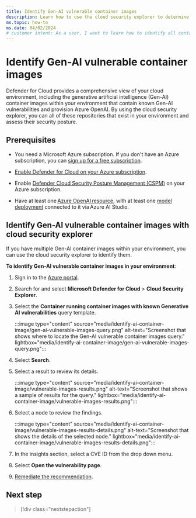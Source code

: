 ```yaml
---
title: Identify Gen-AI vulnerable container images
description: Learn how to use the cloud security explorer to determine all container images within your environment, that contain known Generative AI vulnerabilities and provision Azure OpenAI.
ms.topic: how-to
ms.date: 04/02/2024
# customer intent: As a user, I want to learn how to identify all container images within my environment, that contain known Generative AI vulnerabilities and provision Azure OpenAI so that I can assess their security posture.
---
```


# Identify Gen-AI vulnerable container images

Defender for Cloud provides a comprehensive view of your cloud environment, including the generative artificial intelligence (Gen-AI) container images within your environment that contain known Gen-AI vulnerabilities and provision Azure OpenAI. By using the cloud security explorer, you can all of these repositories that exist in your environment and assess their security posture.

## Prerequisites

- You need a Microsoft Azure subscription. If you don't have an Azure subscription, you can [sign up for a free subscription](https://azure.microsoft.com/pricing/free-trial/).

- [Enable Defender for Cloud on your Azure subscription](connect-azure-subscription.md).

- Enable [Defender Cloud Security Posture Management (CSPM)](tutorial-enable-cspm-plan.md) on your Azure subscription.

- Have at least one [Azure OpenAI resource](../ai-studio/how-to/create-azure-ai-resource.md), with at least one [model deployment](../ai-studio/how-to/deploy-models-openai.md) connected to it via Azure AI Studio.

## Identify Gen-AI vulnerable container images with cloud security explorer

If you have multiple Gen-AI container images within your environment, you can use the cloud security explorer to identify them.

**To identify Gen-AI vulnerable container images in your environment**:

1. Sign in to the [Azure portal](https://portal.azure.com/).

1. Search for and select **Microsoft Defender for Cloud** > **Cloud Security Explorer**.

1. Select the **Container running container images with known Generative AI vulnerabilities** query template.

    :::image type="content" source="media/identify-ai-container-image/gen-ai-vulnerable-images-query.png" alt-text="Screenshot that shows where to locate the Gen-AI vulnerable container images query." lightbox="media/identify-ai-container-image/gen-ai-vulnerable-images-query.png":::

1. Select **Search**.

1. Select a result to review its details.

    :::image type="content" source="media/identify-ai-container-image/vulnerable-images-results.png" alt-text="Screenshot that shows a sample of results for the query." lightbox="media/identify-ai-container-image/vulnerable-images-results.png":::

1. Select a node to review the findings.

    :::image type="content" source="media/identify-ai-container-image/vulnerable-images-results-details.png" alt-text="Screenshot that shows the details of the selected node." lightbox="media/identify-ai-container-image/vulnerable-images-results-details.png":::

1. In the insights section, select a CVE ID from the drop down menu.

1. Select **Open the vulnerability page**.

1. [Remediate the recommendation](implement-security-recommendations.md#remediate-recommendations).

## Next step

> [!div class="nextstepaction"]
>

